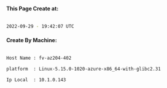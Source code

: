 
   
#### This Page Create at:

```bash

2022-09-29 - 19:42:07 UTC

```

#### Create By Machine:

```bash

Host Name : fv-az204-402

platform  : Linux-5.15.0-1020-azure-x86_64-with-glibc2.31

Ip Local  : 10.1.0.143

```

